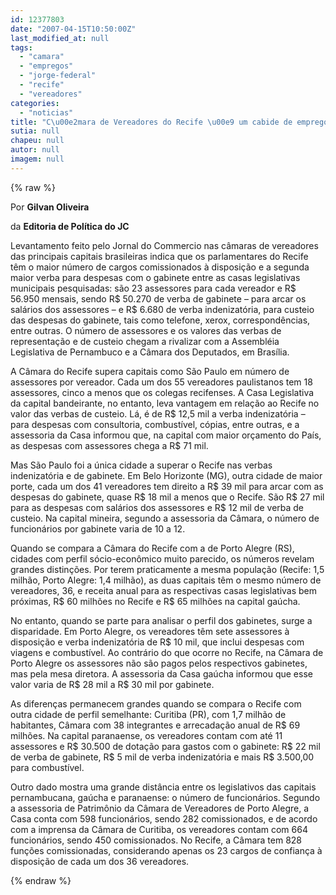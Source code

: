 ```yaml
---
id: 12377803
date: "2007-04-15T10:50:00Z"
last_modified_at: null
tags:
  - "camara"
  - "empregos"
  - "jorge-federal"
  - "recife"
  - "vereadores"
categories:
  - "noticias"
title: "C\u00e2mara de Vereadores do Recife \u00e9 um cabide de empregos de nivel federal"
sutia: null
chapeu: null
autor: null
imagem: null
---
```

{% raw %}
<p><P>Por <STRONG>Gilvan Oliveira</STRONG></P></p>
<p><P>da <STRONG>Editoria de Política do JC</STRONG></P></p>
<p><P>Levantamento feito pelo Jornal do Commercio nas câmaras de vereadores das principais capitais brasileiras indica que os parlamentares do Recife têm o maior número de cargos comissionados à disposição e a segunda maior verba para despesas com o gabinete entre as casas legislativas municipais pesquisadas: são 23 assessores para cada vereador e R$ 56.950 mensais, sendo R$ 50.270 de verba de gabinete – para arcar os salários dos assessores – e R$ 6.680 de verba indenizatória, para custeio das despesas do gabinete, tais como telefone, xerox, correspondências, entre outras. O número de assessores e os valores das verbas de representação e de custeio chegam a rivalizar com a Assembléia Legislativa de Pernambuco e a Câmara dos Deputados, em Brasília. </P></p>
<p><P>A Câmara do Recife supera capitais como São Paulo em número de assessores por vereador. Cada um dos 55 vereadores paulistanos tem 18 assessores, cinco a menos que os colegas recifenses. A Casa Legislativa da capital bandeirante, no entanto, leva vantagem em relação ao Recife no valor das verbas de custeio. Lá, é de R$ 12,5 mil a verba indenizatória – para despesas com consultoria, combustível, cópias, entre outras, e a assessoria da Casa informou que, na capital com maior orçamento do País, as despesas com assessores chega a R$ 71 mil. </P></p>
<p><P>Mas São Paulo foi a única cidade a superar o Recife nas verbas indenizatória e de gabinete. Em Belo Horizonte (MG), outra cidade de maior porte, cada um dos 41 vereadores tem direito a R$ 39 mil para arcar com as despesas do gabinete, quase R$ 18 mil a menos que o Recife. São R$ 27 mil para as despesas com salários dos assessores e R$ 12 mil de verba de custeio. Na capital mineira, segundo a assessoria da Câmara, o número de funcionários por gabinete varia de 10 a 12. </P></p>
<p><P>Quando se compara a Câmara do Recife com a de Porto Alegre (RS), cidades com perfil sócio-econômico muito parecido, os números revelam grandes distinções. Por terem praticamente a mesma população (Recife: 1,5 milhão, Porto Alegre: 1,4 milhão), as duas capitais têm o mesmo número de vereadores, 36, e receita anual para as respectivas casas legislativas bem próximas, R$ 60 milhões no Recife e R$ 65 milhões na capital gaúcha. </P></p>
<p><P>No entanto, quando se parte para analisar o perfil dos gabinetes, surge a disparidade. Em Porto Alegre, os vereadores têm sete assessores à disposição e verba indenizatória de R$ 10 mil, que inclui despesas com viagens e combustível. Ao contrário do que ocorre no Recife, na Câmara de Porto Alegre os assessores não são pagos pelos respectivos gabinetes, mas pela mesa diretora. A assessoria da Casa gaúcha informou que esse valor varia de R$ 28 mil a R$ 30 mil por gabinete. </P></p>
<p><P>As diferenças permanecem grandes quando se compara o Recife com outra cidade de perfil semelhante: Curitiba (PR), com 1,7 milhão de habitantes, Câmara com 38 integrantes e arrecadação anual de R$ 69 milhões. Na capital paranaense, os vereadores contam com até 11 assessores e R$ 30.500 de dotação para gastos com o gabinete: R$ 22 mil de verba de gabinete, R$ 5 mil de verba indenizatória e mais R$ 3.500,00 para combustível. </P></p>
<p><P>Outro dado mostra uma grande distância entre os legislativos das capitais pernambucana, gaúcha e paranaense: o número de funcionários. Segundo a assessoria de Patrimônio da Câmara de Vereadores de Porto Alegre, a Casa conta com 598 funcionários, sendo 282 comissionados, e de acordo com a imprensa da Câmara de Curitiba, os vereadores contam com 664 funcionários, sendo 450 comissionados. No Recife, a Câmara tem 828 funções comissionadas, considerando apenas os 23 cargos de confiança à disposição de cada um dos 36 vereadores. </P> </p>
{% endraw %}